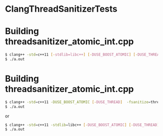ClangThreadSanitizerTests
=========================

Building threadsanitizer_atomic_int.cpp
=======================================

```bash
$ clang++ -std=c++11 [-stdlib=libc++] [-DUSE_BOOST_ATOMIC] [-DUSE_THREAD] -fsanitize=thread threadsanitizer_atomic_int.cpp
$ ./a.out
```

Building threadsanitizer_atomic_int.cpp
=======================================

```bash
$ clang++ -std=c++11 -DUSE_BOOST_ATOMIC [-DUSE_THREAD]  -fsanitize=thread threadsanitizer_shared_ptr.cpp
$ ./a.out
```

or

```bash
$ clang++ -std=c++11 -stdlib=libc++ [-DUSE_BOOST_ATOMIC] [-DUSE_THREAD]  -fsanitize=thread threadsanitizer_shared_ptr.cpp
$ ./a.out
```
